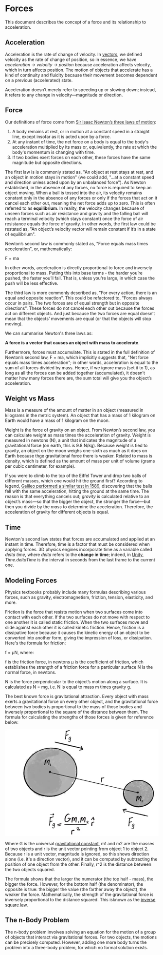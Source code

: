 # Forces

This document describes the concept of a force and its relationship to acceleration. 

## Acceleration

Acceleration is the rate of change of velocity. In [vectors](./vectors.md]), we defined velocity as the rate of change of position, so in essence, we have _acceleration -> velocity -> postion_ because acceleration affects velocity, which in turn affects position. The motion of objects that accelerate has a kind of continuity and fluidity because their movement becomes dependent on a previous (accelerated) state.

Acceleration doesn’t merely refer to speeding up or slowing down; instead, it refers to any change in velocity—magnitude or direction.

## Force

Our definitions of force come from [Sir Isaac Newton’s three laws of motion](https://en.wikipedia.org/wiki/Newton%27s_laws_of_motion):

1. A body remains at rest, or in motion at a constant speed in a straight line, except insofar as it is acted upon by a force.
2. At any instant of time, the net force on a body is equal to the body's acceleration multiplied by its mass or, equivalently, the rate at which the body's momentum is changing with time.
3. If two bodies exert forces on each other, these forces have the same magnitude but opposite directions.

The first law is  is commonly stated as, "An object at rest stays at rest, and an object in motion stays in motion" (we could add, "...at a constant speed and direction unless acted upon by an unbalanced force"). As Newton established, in the absence of any forces, no force is required to keep an object moving. When a ball is tossed into the air, its velocity remains constant only in the absence of any forces or only if the forces that act on it cancel each other out, meaning the net force adds up to zero. This is often referred to as **equilibrium**. In reality, the velocity changes because of unseen forces such as air resistance and gravity and the falling ball will reach a terminal velocity (which stays constant) once the force of air resistance equals the force of gravity. In other words, the first law could be restated as, "An object’s velocity vector will remain constant if it’s in a state of equilibrium".

Newton’s second law is commonly stated as, "Force equals mass times acceleration", or, mathematically:

F = ma

In other words, acceleration is directly proportional to force and inversely proportional to mass. Putting this into base terms - the harder you’re pushed, the faster you’ll fall. That is, unless you're large, in which case the push will be less effective.

The third law is more commonly described as, "For every action, there is an equal and opposite reaction". This could be refactored to, "Forces always occur in pairs. The two forces are of equal strength but in opposite directions". These forces do not cancel each other out because the forces act on different objects. And just because the two forces are equal doesn’t mean that the objects’ movements are equal (or that the objects will stop moving).

We can summarise Newton's three laws as:

**A force is a vector that causes an object with mass to accelerate**.

Furthermore, forces must accumulate. This is stated in the full definition of Newton’s second law, F = ma, which implicitly suggests that, "Net force equals mass times acceleration"; in other words, acceleration is equal to the sum of all forces divided by mass. Hence, if we ignore mass (set it to 1), as long as all the forces can be added together (accumulated), it doesn’t matter how many forces there are, the sum total will give you the object’s acceleration.

## Weight vs Mass

Mass is a measure of the amount of matter in an object (measured in kilograms in the metric system). An object that has a mass of 1 kilogram on Earth would have a mass of 1 kilogram on the moon.

Weight is the force of gravity on an object. From Newton’s second law, you can calculate weight as mass times the acceleration of gravity. Weight is measured in newtons (N), a unit that indicates the magnitude of a gravitational force (on earth, this is 9.8 N/kg). Because weight is tied to gravity, an object on the moon weighs one-sixth as much as it does on Earth because thge gravitational force there is weaker. Related to mass is density, which is defined as the amount of mass per unit of volume (grams per cubic centimeter, for example).

If you were to climb to the top of the Eiffel Tower and drop two balls of different masses, which one would hit the ground first? According to legend, [Galileo performed a similar test in 1589](https://en.wikipedia.org/wiki/Galileo%27s_Leaning_Tower_of_Pisa_experiment), discovering that the balls fell with the same acceleration, hitting the ground at the same time. The reason is that everything cancels out; _gravity_ is calculated relative to an object’s mass—so that the bigger the object, the stronger the force—but then you divide by the _mass_ to determine the acceleration. Therefore, the acceleration of gravity for different objects is equal.

## Time

Newton's second law states that forces are accumulated and applied at an instant in time. Therefore, time is a factor that must be considered when applying forces. 3D physics engines incorporate time as a variable called _delta time_, where _delta_ refers to the **change in time**; indeed, in [Unity](https://unity.com/), _Time.deltaTime_ is the interval in seconds from the last frame to the current one.

## Modeling Forces

Physics textbooks probably include many formulas describing various forces, such as gravity, electromagnetism, friction, tension, elasticity, and more.

Friction is the force that resists motion when two surfaces come into contact with each other. If the two surfaces do not move with respect to one another it is called static friction. When the two surfaces move and slide against each other it is called kinetic friction. Hence, friction is a dissipative force because it causes the kinetic energy of an object to be converted into another form, giving the impression of loss, or dissipation. Here's the formula for friction:

f = μN, where:

f is the friction force, in newtons
μ is the coefficient of friction, which establishes the strength of a friction force for a particular surface
N is the normal force, in newtons.

N is the force perpendicular to the object’s motion along a surface. It is calculated as N = mg, i.e. N is equal to mass m times gravity g.

The best known force is gravitational attraction. Every object with mass exerts a gravitational force on every other object, and the gravitational force between two bodies is proportional to the mass of those bodies and inversely proportional to the square of the distance between them. The formula for calculating the strengths of those forces is given for reference below:

![Gravity](./images/gravity.webp)

Where G is the universal [gravitational constant](https://en.wikipedia.org/wiki/Gravitational_constant), m1 and m2 are the masses of two objects and r is the unit vector pointing from object 1 to object 2. Because r is a unit vector, magnitude is ignored, so this shows direction alone (i.e. it's a direction vector), and it can be computed by subtracting the position of one object from the other. Finally, r^2 is the distance between the two objects squared.

The formula shows that the larger the numerator (the top half - mass), the bigger the force. However, for the bottom half (the denominator), the opposite is true: the bigger the value (the farther away the object), the weaker the force. Mathematically, the strength of the gravitational force is inversely proportional to the distance squared. This isknown as the [inverse square law](https://en.wikipedia.org/wiki/Inverse-square_law).

## The n-Body Problem

The n-body problem involves solving an equation for the motion of a group of objects that interact via gravitational forces. For two objects, the motions can be precisely computed. However, adding one more body turns the problem into a three-body problem, for which no formal solution exists.

